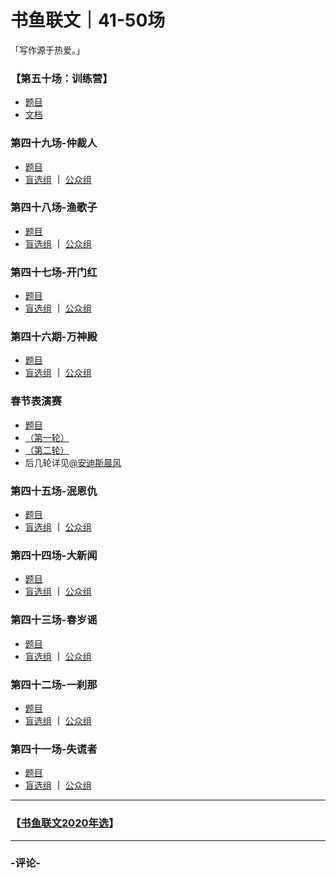 # 书鱼联文｜41-50场
「写作源于热爱。」

### 【第五十场：训练营】

* [题目](https://mp.weixin.qq.com/s/qKMa43qyGbfXoY0JdIMAww)
* [文档](https://docs.qq.com/doc/DZmdzYk1QV21DckJw)

### 第四十九场-仲裁人

* [题目](https://mp.weixin.qq.com/s/yjDz7KEIubalyuQCZ8haiw)
* [盲选组](https://docs.qq.com/doc/DZnBSVUhuZnBzT3Bx) **｜** [公众组](https://docs.qq.com/doc/DZkFuYUhHS01PeWtp)

### 第四十八场-渔歌子

* [题目](https://mp.weixin.qq.com/s/OXtuJGSEOEfrw-Yn89XAgQ)
* [盲选组](https://docs.qq.com/doc/DZk15ZXNRSXBOSFJk) **｜** [公众组](https://docs.qq.com/doc/DZm5pSHJueXpZcmRD)

### 第四十七场-开门红

* [题目](https://mp.weixin.qq.com/s/EtYrfbPEmcuZ4smu4DlIMw)
* [盲选组](https://docs.qq.com/doc/DZnp3V3JybWlUSlVi) **｜** [公众组](https://docs.qq.com/doc/DZnhmTHpLTENaTWxt)

### 第四十六期-万神殿

* [题目](https://mp.weixin.qq.com/s/BG3M4870P2fiqgcxsA_oyg)
* [盲选组](https://docs.qq.com/doc/DZkxQdEtnZUV2YVJu) **｜** [公众组](https://docs.qq.com/doc/DZkZrTE5ZVUx3akdZ)

### 春节表演赛

* [题目](https://mp.weixin.qq.com/s/ZCiY_HRvqu86Qm6_xUD79g)
* [（第一轮）](https://docs.qq.com/doc/DZmNEaURKaEFoQmdO)
* [（第二轮）](https://docs.qq.com/doc/DZmZSRGdyYmd2RHdw)
* 后几轮详见[@](https://weibo.com/xiaoanziye)[安迪斯晨风](https://weibo.com/xiaoanziye) 

### 第四十五场-泯恩仇

* [题目](https://mp.weixin.qq.com/s/rIxPunMekAvSOF5jedw6Fg)
* [盲选组](https://docs.qq.com/doc/DZmRMYld6RUxudGlZ) **｜** [公众组](https://docs.qq.com/doc/DZlpYYlBCbVpqVUV4)

### 第四十四场-大新闻

* [题目](https://mp.weixin.qq.com/s/NN7HLFflxTOOGEAfLhyrdQ)
* [盲选组](https://docs.qq.com/doc/DZkJabUZzY0Jud1pv) **｜** [公众组](https://docs.qq.com/doc/DZkZYTFZIbEhCelNL)

### 第四十三场-春岁谣

* [题目](https://mp.weixin.qq.com/s/ypF-nKPge66oLPRU2urFMg)
* [盲选组](https://docs.qq.com/doc/DZnJDZlVVVEtFR1Jn) **｜** [公众组](https://docs.qq.com/doc/DZmJ2YmRTd3RtTXRa)

### 第四十二场-一刹那

* [题目](https://mp.weixin.qq.com/s/sz1uOm7Rpc3Xprd3ucTmHg)
* [盲选组](https://docs.qq.com/doc/DZmh6TllOaUplT3Zv) **｜** [公众组](https://docs.qq.com/doc/DZlFMd0h3VXRPZXd2)

### 第四十一场-失谎者

* [﻿题目](https://mp.weixin.qq.com/s/f29PH74hjSZU0C-CvBE4AQ)
* [盲选组](https://docs.qq.com/doc/DZktiVHhibWdLRUNp) **｜** [公众组](https://docs.qq.com/doc/DZnZzaWVkWVdGRFlD)

---


### 【[书鱼联文2020年选](https://wwe.lanzoui.com/i9bSCpjzbwh)】


------
### -评论-
